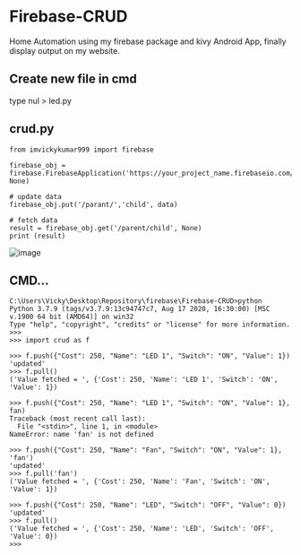 # Firebase-CRUD
  Home Automation using my firebase package and kivy Android App, finally display output on my website.

## Create new file in cmd
  type nul > led.py

## crud.py

    from imvickykumar999 import firebase

    firebase_obj = firebase.FirebaseApplication('https://your_project_name.firebaseio.com/', None)

    # update data
    firebase_obj.put('/parant/','child', data)

    # fetch data
    result = firebase_obj.get('/parent/child', None)
    print (result)

![image](https://user-images.githubusercontent.com/50515418/116424009-cd519480-a85e-11eb-943f-e566d49bad09.png)

## CMD...

    C:\Users\Vicky\Desktop\Repository\firebase\Firebase-CRUD>python
    Python 3.7.9 (tags/v3.7.9:13c94747c7, Aug 17 2020, 16:30:00) [MSC v.1900 64 bit (AMD64)] on win32
    Type "help", "copyright", "credits" or "license" for more information.
    >>>
    >>> import crud as f

    >>> f.push({"Cost": 250, "Name": "LED 1", "Switch": "ON", "Value": 1})
    'updated'
    >>> f.pull()
    ('Value fetched = ', {'Cost': 250, 'Name': 'LED 1', 'Switch': 'ON', 'Value': 1})

    >>> f.push({"Cost": 250, "Name": "LED 1", "Switch": "ON", "Value": 1}, fan)
    Traceback (most recent call last):
      File "<stdin>", line 1, in <module>
    NameError: name 'fan' is not defined

    >>> f.push({"Cost": 250, "Name": "Fan", "Switch": "ON", "Value": 1}, 'fan')
    'updated'
    >>> f.pull('fan')
    ('Value fetched = ', {'Cost': 250, 'Name': 'Fan', 'Switch': 'ON', 'Value': 1})

    >>> f.push({"Cost": 250, "Name": "LED", "Switch": "OFF", "Value": 0})
    'updated'
    >>> f.pull()
    ('Value fetched = ', {'Cost': 250, 'Name': 'LED', 'Switch': 'OFF', 'Value': 0})
    >>>
